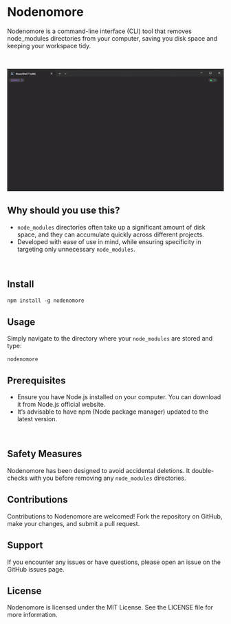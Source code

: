 # Nodenomore

Nodenomore is a command-line interface (CLI) tool that removes node_modules directories from your computer, saving you disk space and keeping your workspace tidy.

<br>
<p align="center"><img src="https://github.com/James-buzz/nodenomore/blob/main/.readme/preview.gif?raw=true"/></p>

## Why should you use this?

- `node_modules` directories often take up a significant amount of disk space, and they can accumulate quickly across different projects.
- Developed with ease of use in mind, while ensuring specificity in targeting only unnecessary `node_modules`.

<br>

## Install

```
npm install -g nodenomore
```

## Usage

Simply navigate to the directory where your `node_modules` are stored and type:

```
nodenomore
```

## Prerequisites

- Ensure you have Node.js installed on your computer. You can download it from Node.js official website.
- It’s advisable to have npm (Node package manager) updated to the latest version.

<br>

## Safety Measures

Nodenomore has been designed to avoid accidental deletions. It double-checks with you before removing any `node_modules` directories.

## Contributions

Contributions to Nodenomore are welcomed! Fork the repository on GitHub, make your changes, and submit a pull request.

## Support

If you encounter any issues or have questions, please open an issue on the GitHub issues page.

## License

Nodenomore is licensed under the MIT License. See the LICENSE file for more information.
